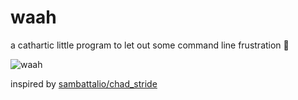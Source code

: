 # waah
a cathartic little program to let out some command line frustration 🤗 

![waah](https://user-images.githubusercontent.com/63259450/230982736-8927ef17-0fcb-40ce-9099-b42b189ce89e.gif)

inspired by [sambattalio/chad_stride](https://github.com/sambattalio/chad_stride)
